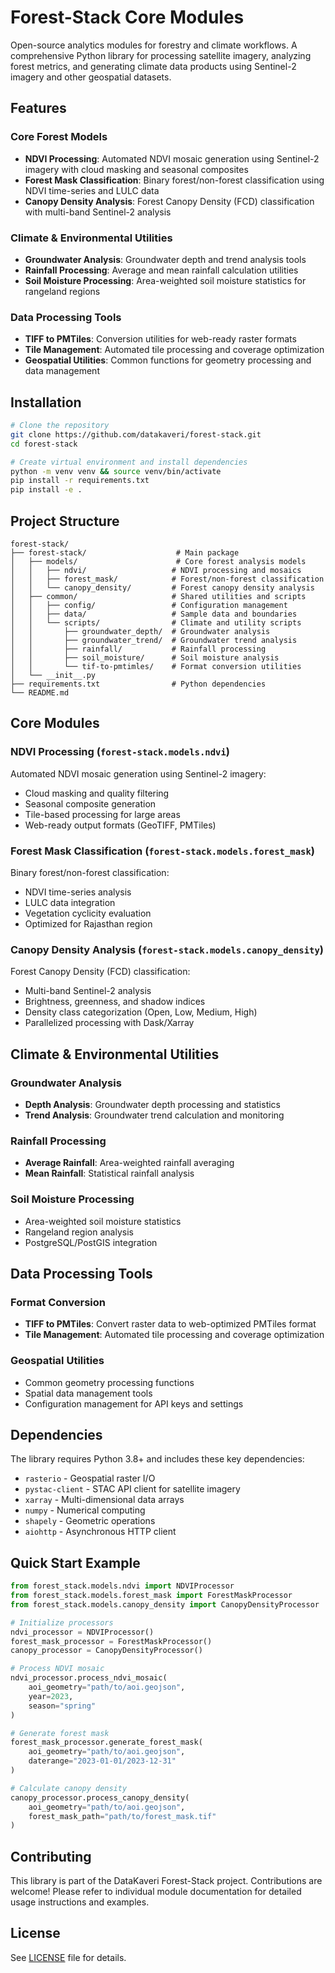 # Forest-Stack Core Modules

Open-source analytics modules for forestry and climate workflows. A comprehensive Python library for processing satellite imagery, analyzing forest metrics, and generating climate data products using Sentinel-2 imagery and other geospatial datasets.

## Features

### Core Forest Models
- **NDVI Processing**: Automated NDVI mosaic generation using Sentinel-2 imagery with cloud masking and seasonal composites
- **Forest Mask Classification**: Binary forest/non-forest classification using NDVI time-series and LULC data
- **Canopy Density Analysis**: Forest Canopy Density (FCD) classification with multi-band Sentinel-2 analysis

### Climate & Environmental Utilities
- **Groundwater Analysis**: Groundwater depth and trend analysis tools
- **Rainfall Processing**: Average and mean rainfall calculation utilities
- **Soil Moisture Processing**: Area-weighted soil moisture statistics for rangeland regions

### Data Processing Tools
- **TIFF to PMTiles**: Conversion utilities for web-ready raster formats
- **Tile Management**: Automated tile processing and coverage optimization
- **Geospatial Utilities**: Common functions for geometry processing and data management

## Installation

```bash
# Clone the repository
git clone https://github.com/datakaveri/forest-stack.git
cd forest-stack

# Create virtual environment and install dependencies
python -m venv venv && source venv/bin/activate
pip install -r requirements.txt
pip install -e .
```

## Project Structure

```
forest-stack/
├── forest-stack/                    # Main package
│   ├── models/                      # Core forest analysis models
│   │   ├── ndvi/                   # NDVI processing and mosaics
│   │   ├── forest_mask/            # Forest/non-forest classification
│   │   └── canopy_density/         # Forest canopy density analysis
│   ├── common/                     # Shared utilities and scripts
│   │   ├── config/                 # Configuration management
│   │   ├── data/                   # Sample data and boundaries
│   │   └── scripts/                # Climate and utility scripts
│   │       ├── groundwater_depth/  # Groundwater analysis
│   │       ├── groundwater_trend/  # Groundwater trend analysis
│   │       ├── rainfall/           # Rainfall processing
│   │       ├── soil_moisture/      # Soil moisture analysis
│   │       └── tif-to-pmtimles/    # Format conversion utilities
│   └── __init__.py
├── requirements.txt                # Python dependencies
└── README.md
```

## Core Modules

### NDVI Processing (`forest-stack.models.ndvi`)
Automated NDVI mosaic generation using Sentinel-2 imagery:
- Cloud masking and quality filtering
- Seasonal composite generation
- Tile-based processing for large areas
- Web-ready output formats (GeoTIFF, PMTiles)

### Forest Mask Classification (`forest-stack.models.forest_mask`)
Binary forest/non-forest classification:
- NDVI time-series analysis
- LULC data integration
- Vegetation cyclicity evaluation
- Optimized for Rajasthan region

### Canopy Density Analysis (`forest-stack.models.canopy_density`)
Forest Canopy Density (FCD) classification:
- Multi-band Sentinel-2 analysis
- Brightness, greenness, and shadow indices
- Density class categorization (Open, Low, Medium, High)
- Parallelized processing with Dask/Xarray

## Climate & Environmental Utilities

### Groundwater Analysis
- **Depth Analysis**: Groundwater depth processing and statistics
- **Trend Analysis**: Groundwater trend calculation and monitoring

### Rainfall Processing
- **Average Rainfall**: Area-weighted rainfall averaging
- **Mean Rainfall**: Statistical rainfall analysis

### Soil Moisture Processing
- Area-weighted soil moisture statistics
- Rangeland region analysis
- PostgreSQL/PostGIS integration

## Data Processing Tools

### Format Conversion
- **TIFF to PMTiles**: Convert raster data to web-optimized PMTiles format
- **Tile Management**: Automated tile processing and coverage optimization

### Geospatial Utilities
- Common geometry processing functions
- Spatial data management tools
- Configuration management for API keys and settings

## Dependencies

The library requires Python 3.8+ and includes these key dependencies:
- `rasterio` - Geospatial raster I/O
- `pystac-client` - STAC API client for satellite imagery
- `xarray` - Multi-dimensional data arrays
- `numpy` - Numerical computing
- `shapely` - Geometric operations
- `aiohttp` - Asynchronous HTTP client

## Quick Start Example

```python
from forest_stack.models.ndvi import NDVIProcessor
from forest_stack.models.forest_mask import ForestMaskProcessor
from forest_stack.models.canopy_density import CanopyDensityProcessor

# Initialize processors
ndvi_processor = NDVIProcessor()
forest_mask_processor = ForestMaskProcessor()
canopy_processor = CanopyDensityProcessor()

# Process NDVI mosaic
ndvi_processor.process_ndvi_mosaic(
    aoi_geometry="path/to/aoi.geojson",
    year=2023,
    season="spring"
)

# Generate forest mask
forest_mask_processor.generate_forest_mask(
    aoi_geometry="path/to/aoi.geojson",
    daterange="2023-01-01/2023-12-31"
)

# Calculate canopy density
canopy_processor.process_canopy_density(
    aoi_geometry="path/to/aoi.geojson",
    forest_mask_path="path/to/forest_mask.tif"
)
```

## Contributing

This library is part of the DataKaveri Forest-Stack project. Contributions are welcome! Please refer to individual module documentation for detailed usage instructions and examples.

## License

See [LICENSE](LICENSE) file for details.
